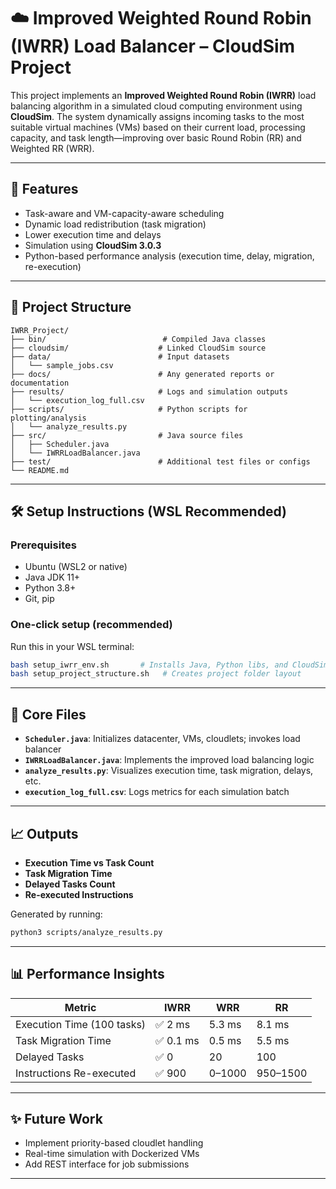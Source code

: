 # ☁️ Improved Weighted Round Robin (IWRR) Load Balancer – CloudSim Project

This project implements an **Improved Weighted Round Robin (IWRR)** load balancing algorithm in a simulated cloud computing environment using **CloudSim**. The system dynamically assigns incoming tasks to the most suitable virtual machines (VMs) based on their current load, processing capacity, and task length—improving over basic Round Robin (RR) and Weighted RR (WRR).

---

## 🚀 Features

- Task-aware and VM-capacity-aware scheduling
- Dynamic load redistribution (task migration)
- Lower execution time and delays
- Simulation using **CloudSim 3.0.3**
- Python-based performance analysis (execution time, delay, migration, re-execution)

---

## 📁 Project Structure

```plaintext
IWRR_Project/
├── bin/                          # Compiled Java classes
├── cloudsim/                    # Linked CloudSim source
├── data/                        # Input datasets
│   └── sample_jobs.csv
├── docs/                        # Any generated reports or documentation
├── results/                     # Logs and simulation outputs
│   └── execution_log_full.csv
├── scripts/                     # Python scripts for plotting/analysis
│   └── analyze_results.py
├── src/                         # Java source files
│   ├── Scheduler.java
│   └── IWRRLoadBalancer.java
├── test/                        # Additional test files or configs
└── README.md
```

---

## 🛠️ Setup Instructions (WSL Recommended)

### Prerequisites

- Ubuntu (WSL2 or native)
- Java JDK 11+
- Python 3.8+
- Git, pip

### One-click setup (recommended)
Run this in your WSL terminal:

```bash
bash setup_iwrr_env.sh       # Installs Java, Python libs, and CloudSim
bash setup_project_structure.sh   # Creates project folder layout
```

---

## 🧐 Core Files

- **`Scheduler.java`**: Initializes datacenter, VMs, cloudlets; invokes load balancer
- **`IWRRLoadBalancer.java`**: Implements the improved load balancing logic
- **`analyze_results.py`**: Visualizes execution time, task migration, delays, etc.
- **`execution_log_full.csv`**: Logs metrics for each simulation batch

---

## 📈 Outputs

- **Execution Time vs Task Count**
- **Task Migration Time**
- **Delayed Tasks Count**
- **Re-executed Instructions**

Generated by running:

```bash
python3 scripts/analyze_results.py
```

---

## 📊 Performance Insights

| Metric                     | IWRR         | WRR        | RR         |
|---------------------------|--------------|------------|------------|
| Execution Time (100 tasks)| ✅ 2 ms       | 5.3 ms     | 8.1 ms     |
| Task Migration Time       | ✅ 0.1 ms     | 0.5 ms     | 5.5 ms     |
| Delayed Tasks             | ✅ 0          | 20         | 100        |
| Instructions Re-executed  | ✅ 900        | 0–1000     | 950–1500   |

---


## ✨ Future Work

- Implement priority-based cloudlet handling
- Real-time simulation with Dockerized VMs
- Add REST interface for job submissions

---


